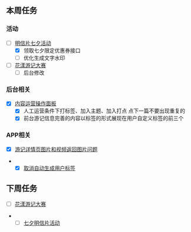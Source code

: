 ## 本周任务

### 活动
- [ ] [明信片七夕活动](https://wiki.mafengwo.cn/pages/viewpage.action?pageId=13191701)
	- [x] 领取七夕限定优惠券接口
	- [ ] 优化生成文字水印
- [ ] [花漾游记大赛](https://wiki.mafengwo.cn/pages/viewpage.action?pageId=14007532)
	- [ ] 后台修改

### 后台相关
- [x] [内容运营操作面板](https://wiki.mafengwo.cn/pages/viewpage.action?pageId=12154780)
	- [x] 人工运营条件下打标签、加入主题、加入打点   点下一篇不要出现重复的
	- [x] 前台游记信息完善的内容以标签的形式展现在用户自定义标签的前三个

### APP相关
- [x] [游记详情页图片和视频返回图片问题](https://jira.mafengwo.cn/browse/COMMUNITY-1701)
- - [x] [取消自动生成用户标签](https://jira.mafengwo.cn/browse/COMMUNITY-1703)

## 下周任务

- [ ] [花漾游记大赛](https://wiki.mafengwo.cn/pages/viewpage.action?pageId=14007532)
- - [ ] [七夕明信片活动](https://wiki.mafengwo.cn/pages/viewpage.action?pageId=13191701)